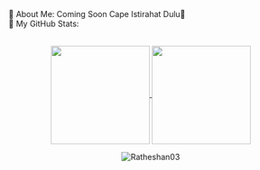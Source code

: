 
<summary>
🥶 About Me:
Coming Soon Cape Istirahat Dulu🗿
</summary>

<summary>
🗿 My GitHub Stats:
</summary>
<br>
<p align="center">
  <a href="https://github.com/Cheltar">
    <img align="center"  height="175px" src="https://github-readme-stats.vercel.app/api?username=Cheltar&show_icons=true&hide_border=true&title_color=94b4a4&amp&icon_color=FFFFFF&amp&text_color=FFFFFF&amp&bg_color=000000&count_private=true&include_all_commits=true"/>
  </a>
  <a href="https://github.com/Cheltar">
    <img align="center" height="175px"  src="https://github-readme-stats.vercel.app/api/top-langs/?username=Cheltar&text_color=FFFFFF&bg_color=000000&title_color=94b4a4&langs_count=15&layout=compact&hide_border=true" />
  </a>
</p>
  <p align="center"><img align="center" src="https://github-readme-streak-stats.herokuapp.com/?user=Cheltar&text_color=FFFFFF&bg_color=000000&title_color=94b4a4&langs_count=15&layout=compact&hide_border=true" alt="Ratheshan03" /></p>
